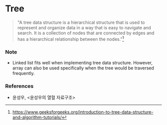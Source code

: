 # Tree

> "A tree data structure is a hierarchical structure that is used to represent and
> organize data in a way that is easy to navigate and search. It is a collection of nodes
> that are connected by edges and has a hierarchical relationship between the nodes."[^tree_definition]

### Note

- Linked list fits well when implementing tree data structure. However, array can also be used specifically when the tree would be traversed frequently.

### References

- 윤성우, <윤성우의 열혈 자료구조>

[^tree_definition]: https://www.geeksforgeeks.org/introduction-to-tree-data-structure-and-algorithm-tutorials/

